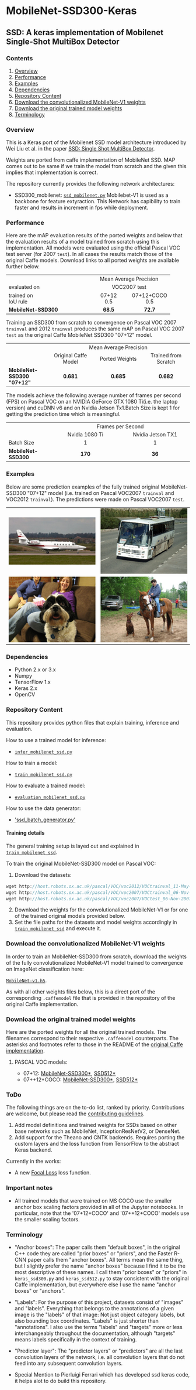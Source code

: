 # MobileNet-SSD300-Keras

## SSD: A keras implementation of Mobilenet Single-Shot MultiBox Detector 

### Contents

1. [Overview](#overview)
2. [Performance](#performance)
3. [Examples](#examples)
4. [Dependencies](#dependencies)
5. [Repository Content](#Repository-Content)
6. [Download the convolutionalized MobileNet-V1 weights](#download-the-convolutionalized-MobileNet-V1-weights)
7. [Download the original trained model weights](#download-the-original-trained-model-weights)
8. [Terminology](#terminology)

### Overview

This is a Keras port of the  Mobilenet SSD model architecture introduced by Wei Liu et al. in the paper [SSD: Single Shot MultiBox Detector](https://arxiv.org/abs/1512.02325).

Weights are ported from caffe implementation of MobileNet SSD. MAP comes out to be same if we train the model from scratch and the given this implies that implementation is correct.

The repository currently provides the following network architectures:
* SSD300_mobilenet: [`ssd_mobilenet.py`](models/ssd_mobilenet.py)
 Mobilebet-V1 is used as a backbone for feature extyraction. This Network has capibility to train faster and results in increment in fps while deployment.


### Performance

Here are the mAP evaluation results of the ported weights and below that the evaluation results of a model trained from scratch using this implementation. All models were evaluated using the official Pascal VOC test server (for 2007 `test`). In all cases the results match those of the original Caffe models. Download links to all ported weights are available further below.

<table width="70%">
  <tr>
    <td></td>
    <td colspan=3 align=center>Mean Average Precision</td>
  </tr>
  <tr>
    <td>evaluated on</td>
    <td colspan=2 align=center>VOC2007 test</td>
  </tr>
  <tr>
    <td>trained on<br>IoU rule</td>
    <td align=center width="25%">07+12<br>0.5</td>
    <td align=center width="25%">07+12+COCO<br>0.5</td>
  </tr>
  <tr>
    <td><b>MobileNet-SSD300</td>
    <td align=center><b>68.5</td>
    <td align=center><b>72.7</td>
  </tr>
</table>


Training an SSD300 from scratch to convergence on Pascal VOC 2007 `trainval` and 2012 `trainval` produces the same mAP on Pascal VOC 2007 `test` as the original Caffe MobileNet SSD300 "07+12" model.

<table width="95%">
  <tr>
    <td></td>
    <td colspan=3 align=center>Mean Average Precision</td>
  </tr>
  <tr>
    <td></td>
    <td align=center>Original Caffe Model</td>
    <td align=center>Ported Weights</td>
    <td align=center>Trained from Scratch</td>
  </tr>
  <tr>
    <td><b>MobileNet-SSD300 "07+12"</td>
    <td align=center width="26%"><b>0.681</td>
    <td align=center width="26%"><b>0.685</td>
    <td align=center width="26%"><b>0.682</td>
  </tr>
</table>

The models achieve the following average number of frames per second (FPS) on Pascal VOC on an NVIDIA GeForce GTX 1080 Ti(i.e. the laptop version) and cuDNN v6 and on Nvidia Jetson Tx1.Batch Size is kept 1 for getting the prediction time which is meaningful.

<table width>
  <tr>
    <td></td>
    <td colspan=3 align=center>Frames per Second</td>
  </tr>
  <tr>
    <td></td>
    <td align=center>Nvidia 1080 Ti</td>
    <td colspan=2 align=center>Nvidia Jetson TX1</td>
  </tr>
  <tr>
    <td width="14%">Batch Size</td>
    <td width="27%" align=center>1</td>
    <td width="27%" align=center>1</td>
  </tr>
  <tr>
    <td><b>MobileNet-SSD300</td>
    <td align=center><b>170</td>
    <td align=center><b>36</td>
  </tr>
</table>

### Examples

Below are some prediction examples of the fully trained original MobileNet-SSD300 "07+12" model (i.e. trained on Pascal VOC2007 `trainval` and VOC2012 `trainval`). The predictions were made on Pascal VOC2007 `test`.

| | |
|---|---|
| ![img01](./examples/000067.jpg) | ![img01](./examples/000456.jpg) |
| ![img01](./examples/001150.jpg) | ![img01](./examples/004545.jpg) |

### Dependencies

* Python 2.x or 3.x
* Numpy
* TensorFlow 1.x
* Keras 2.x
* OpenCV


### Repository Content

This repository provides python files that explain training, inference and evaluation.

How to use a trained model for inference:
* [`infer_mobilenet_ssd.py`](./inference/infer_mobilenet_ssd.py)

How to train a model:
* [`train_mobilenet_ssd.py`](./training/train_mobilenet_ssd.py)


How to evaluate a trained model:
* [`evaluation_mobilenet_ssd.py`](./evaluation/evaluate_mobilenet_ssd.py)

How to use the data generator:
* ['ssd_batch_generator.py'](./misc/ssd_batch_generator.py)

#### Training details

The general training setup is layed out and explained in [`train_mobilenet_ssd`](./training/train_mobilenet_ssd.py).

To train the original MobileNet-SSD300 model on Pascal VOC:

1. Download the datasets:
  ```c
  wget http://host.robots.ox.ac.uk/pascal/VOC/voc2012/VOCtrainval_11-May-2012.tar
  wget http://host.robots.ox.ac.uk/pascal/VOC/voc2007/VOCtrainval_06-Nov-2007.tar
  wget http://host.robots.ox.ac.uk/pascal/VOC/voc2007/VOCtest_06-Nov-2007.tar
  ```
2. Download the weights for the convolutionalized MobileNet-V1 or for one of the trained original models provided below.
3. Set the file paths for the datasets and model weights accordingly in [`train_mobilenet_ssd`](./training/train_mobilenet_ssd.py) and execute it.



### Download the convolutionalized MobileNet-V1 weights

In order to train an MobileNet-SSD300 from scratch, download the weights of the fully convolutionalized MobileNet-V1 model trained to convergence on ImageNet classification here:

[`MobileNet-v1.h5`](https://drive.google.com/open?id=1sBmajn6vOE7qJ8GnxUJt4fGPuffVUZox).

As with all other weights files below, this is a direct port of the corresponding `.caffemodel` file that is provided in the repository of the original Caffe implementation.

### Download the original trained model weights

Here are the ported weights for all the original trained models. The filenames correspond to their respective `.caffemodel` counterparts. The asterisks and footnotes refer to those in the README of the [original Caffe implementation](https://github.com/weiliu89/caffe/tree/ssd#models).

1. PASCAL VOC models:

    * 07+12: [MobileNet-SSD300*](https://drive.google.com/open?id=121-kCXaOHOkJE_Kf5lKcJvC_5q1fYb_q), [SSD512*](https://drive.google.com/open?id=19NIa0baRCFYT3iRxQkOKCD7CpN6BFO8p)
    * 07++12+COCO: [MobileNet-SSD300*](https://drive.google.com/open?id=1fyDDUcIOSjeiP08vl1WCndcFdtboFXua), [SSD512*](https://drive.google.com/open?id=1a-64b6y6xsQr5puUsHX_wxI1orQDercM)


### ToDo

The following things are on the to-do list, ranked by priority. Contributions are welcome, but please read the [contributing guidelines](CONTRIBUTING.md).

1. Add model definitions and trained weights for SSDs based on other base networks such as MobileNet, InceptionResNetV2, or DenseNet.
2. Add support for the Theano and CNTK backends. Requires porting the custom layers and the loss function from TensorFlow to the abstract Keras backend.

Currently in the works:

* A new [Focal Loss](https://arxiv.org/abs/1708.02002) loss function.

### Important notes

* All trained models that were trained on MS COCO use the smaller anchor box scaling factors provided in all of the Jupyter notebooks. In particular, note that the '07+12+COCO' and '07++12+COCO' models use the smaller scaling factors.

### Terminology

* "Anchor boxes": The paper calls them "default boxes", in the original C++ code they are called "prior boxes" or "priors", and the Faster R-CNN paper calls them "anchor boxes". All terms mean the same thing, but I slightly prefer the name "anchor boxes" because I find it to be the most descriptive of these names. I call them "prior boxes" or "priors" in `keras_ssd300.py` and `keras_ssd512.py` to stay consistent with the original Caffe implementation, but everywhere else I use the name "anchor boxes" or "anchors".
* "Labels": For the purpose of this project, datasets consist of "images" and "labels". Everything that belongs to the annotations of a given image is the "labels" of that image: Not just object category labels, but also bounding box coordinates. "Labels" is just shorter than "annotations". I also use the terms "labels" and "targets" more or less interchangeably throughout the documentation, although "targets" means labels specifically in the context of training.
* "Predictor layer": The "predictor layers" or "predictors" are all the last convolution layers of the network, i.e. all convolution layers that do not feed into any subsequent convolution layers.


* Special Mention to Pierluigi Ferrari which has developed ssd keras code, it helps alot to do build this repository.
